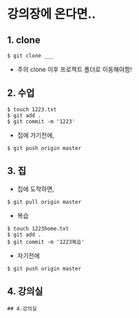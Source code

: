 # 강의장에 온다면..

## 1. clone

```
$ git clone ___
```

- 주의 clone 이후 프로젝트 폴더로 이동해야함!

## 2. 수업

```
$ touch 1223.txt
$ git add .
$ git commit -m '1223'
```

- 집에 가기전에,

```
$ git push origin master
```

## 3. 집

- 집에 도착하면,

```
$ git pull origin master
```

- 복습

```
$ touch 1223home.txt
$ git add .
$ git commit -m '1223복습'
```

- 자기전에

```
$ git push origin master
```

## 4. 강의실

```
## 4.강의실
```